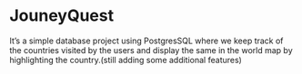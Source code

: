 # JouneyQuest
It’s a simple database project using PostgresSQL where we keep track of the countries visited by the users and display the same in the world map by highlighting the country.(still adding some additional features)
